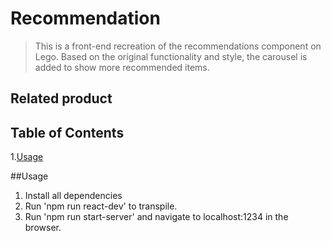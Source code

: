 # Recommendation

> This is a front-end recreation of the recommendations component on Lego. Based on the original functionality and style, the carousel is added to show more recommended items.

## Related product


## Table of Contents
1.[Usage](#Usage)


##Usage
1. Install all dependencies
2. Run 'npm run react-dev' to transpile.
3. Run 'npm run start-server' and navigate to localhost:1234 in the browser.
